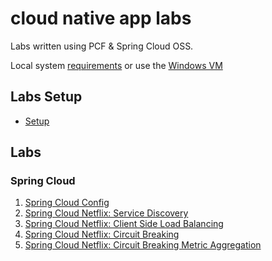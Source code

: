 # cloud native app labs

Labs written using PCF & Spring Cloud OSS.

Local system [requirements](lab-instructions/requirements.md) or use the [Windows VM](lab-instructions/windows-vm.md)

## Labs Setup

* [Setup](lab-instructions/setup.md)

## Labs

### Spring Cloud
1. [Spring Cloud Config](lab-instructions/spring-cloud-config/sc-oss.md)
1. [Spring Cloud Netflix: Service Discovery](lab-instructions/spring-cloud-netflix-service-discovery/sc-oss.md)
1. [Spring Cloud Netflix: Client Side Load Balancing](lab-instructions/spring-cloud-netflix-client-side-load-balancer/sc-oss.md)
1. [Spring Cloud Netflix: Circuit Breaking](lab-instructions/spring-cloud-netflix-circuit-breaking/sc-oss.md)
1. [Spring Cloud Netflix: Circuit Breaking Metric Aggregation](lab-instructions/spring-cloud-netflix-circuit-breaking-metric-aggregation/sc-oss.md)
